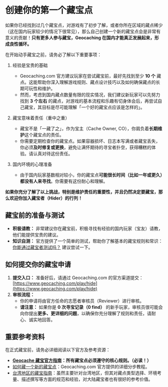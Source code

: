 # 创建你的第一个藏宝点

如果你已经找到过几个藏宝点，对游戏有了初步了解，或者你所在区域的藏点稀少（这在国内玩家较少的情况下很常见），那么自己创建一个新的藏宝点会是非常有意义的贡献！**只有更多人参与藏宝，Geocaching 在国内才能真正发展起来，形成良性循环。**

在开始动手藏宝之前，请务必了解以下重要事项：

1.  经验是宝贵的基础
    *   Geocaching.com 官方建议玩家在尝试藏宝前，最好先找到至少 **10 个** 藏点。这能帮助你深入理解游戏规则、藏点设计技巧以及如何确保藏点的长期可玩性和维护。
    *   然而，考虑到国内藏点数量有限的现实情况，我们建议新玩家可以先努力找到 **3 个左右** 的藏点，对游戏的基本流程和乐趣有切身体会后，再尝试自己藏宝，其目标是尽可能理解「一个好的藏宝点应该是怎样的」。

2.  藏宝意味着责任（重中之重）
    *   藏宝不是「一藏了之」，作为宝主（Cache Owner, CO），你肩负着**长期维护**这个藏宝点的责任。
    *   你需要定期检查你的藏宝点。如果容器损坏、日志本写满或者藏宝丢失，你必须**及时修复或更换**，避免让满怀期待的寻宝者扑空，获得糟糕的体验。请认真对待这份责任。

3.  国内环境的心理准备
    *   由于国内玩家基数相对较小，你的藏宝点**可能很长时间（比如一年或更久）都没有人来寻找**。你需要有这份耐心和理解。

**如果你充分了解了以上挑战，特别是维护责任的重要性，并且仍然决定要藏宝，那么欢迎你加入藏宝者（Hider）的行列！**

## 藏宝前的准备与测试

*   **积极请教：** 非常建议你在藏宝前，积极寻找有经验的国内玩家（宝友）请教，他们能提供宝贵的建议。
*   **知识自测：** 官方提供了一个简单的测试，帮助你了解基本的藏宝规则和常识：[你能通过藏宝者测试吗？](https://www.geocaching.com/blog/2014/12/can-you-pass-the-geocache-hiders-quiz/) 建议尝试一下。

## 如何提交你的藏宝申请

1.  **提交入口：** 准备好后，请通过 Geocaching.com 的官方渠道提交：[https://www.geocaching.com/play/hide](https://www.geocaching.com/play/hide)
2.  **审核流程：**
    *   你的申请将由官方任命的志愿者审核员（Reviewer）进行审核。
    *   **请注意：** 如果你是 **0 次寻宝记录（0 find）** 的新手玩家，审核员很可能会向你提出**更多、更详细的问题**，以确保你充分理解了规则和责任，请耐心、诚实地回答。

## 重要参考资料

在正式藏宝前，请务必详细阅读以下官方及参考资源：

*   **[Geocache 藏宝官方指南](https://www.geocaching.com/play/guidelines)：所有藏宝点必须遵守的核心规则。（必读！）**
*   [如何藏一个新的藏宝点](https://www.geocaching.com/help/index.php?pg=kb.book&id=19)：Geocaching.com 官方提供的详细分步教程。
*   [台湾地区的藏宝指南](https://gcwiki.atlassian.net/wiki/spaces/GEO/pages/528413/Taiwan)：虽然主要针对台湾地区，但其对藏点类型选择、环境考量、描述撰写等方面的规范和经验，对大陆藏宝者也有很好的参考价值。



<!-- 
如果你已经发现了一些藏宝点，并且对 Geocaching 有了初步了解，又或者你附近根本就没有藏宝点可供探索（这在玩家稀少的国内很正常），那么你可以尝试自己创建一个新的藏宝点。

按照 [Geocaching.com](https://www.geocaching.com/play/hide) 的官方建议，玩家在尝试藏宝之前，最好先找到至少 10 个藏点，以便充分理解游戏规则、藏点设计技巧以及如何维护藏点的长期可玩性。这样你才能对游戏有足够的了解，知道如何藏得有趣且符合规则。不过在国内，由于藏点数量有限，我们建议新玩家可以先找到 3 个左右的藏点，对游戏有基本了解后，就可以尝试自己藏一个。**只有更多人参与藏宝，Geocaching 在国内才能真正发展起来，形成良性循环**。

也就是说，官方建议是有经验了再藏宝。

藏宝是要维护的，不是放了就不管了。





本页面内容正在完善中，您可先参考以下相关资源。

当前中国大陆地区的审核志愿者为 Melos，她同时也是负责台湾地区藏宝点审核的志愿者。

藏宝的提交入口：https://www.geocaching.com/play/hide

## 相关资源

- [如何隐藏一个新的藏宝点](https://www.geocaching.com/help/index.php?pg=kb.book&id=19)：Geocaching.com 官方详细教程
- [Geocache 藏宝官方指南](https://www.geocaching.com/play/guidelines)
- [台湾地区的藏宝指南](https://gcwiki.atlassian.net/wiki/spaces/GEO/pages/528413/Taiwan)：地区性的藏宝规范，可供参考

> 提示：创建藏宝点前请务必仔细阅读相关指南，确保符合所有要求。如果有不符合的地方，可能会导致审核不通过。审核志愿者会告知您需要修改的内容。 -->

